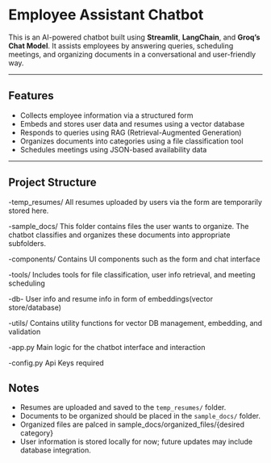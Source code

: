 # Employee Assistant Chatbot

This is an AI-powered chatbot built using **Streamlit**, **LangChain**, and **Groq’s Chat Model**. It assists employees by answering queries, scheduling meetings, and organizing documents in a conversational and user-friendly way.

---

## Features

- Collects employee information via a structured form
- Embeds and stores user data and resumes using a vector database
- Responds to queries using RAG (Retrieval-Augmented Generation)
- Organizes documents into categories using a file classification tool
- Schedules meetings using JSON-based availability data

---

## Project Structure

-temp_resumes/ All resumes uploaded by users via the form are temporarily stored here.

-sample_docs/ This folder contains files the user wants to organize. The chatbot classifies and organizes these documents into appropriate subfolders.

-components/ Contains UI components such as the form and chat interface

-tools/ Includes tools for file classification, user info retrieval, and meeting scheduling

-db- User info and resume info in form of embeddings(vector store/database)

-utils/ Contains utility functions for vector DB management, embedding, and validation

-app.py Main logic for the chatbot interface and interaction

-config.py Api Keys required 



## Notes

- Resumes are uploaded and saved to the `temp_resumes/` folder.
- Documents to be organized should be placed in the `sample_docs/` folder.
- Organized files are palced in sample_docs/organized_files/{desired category}
- User information is stored locally for now; future updates may include database integration.
